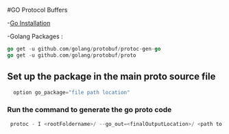 #GO Protocol Buffers

-[Go Installation](https://golang.org/doc/install)

-Golang Packages :

 ```go
 go get -u github.com/golang/protobuf/protoc-gen-go
 go get -u github.com/golang/protobuf/proto
 ```

## Set up the package in the main proto source file
```go
  option go_package="file path location"
  ```
### Run the command to generate the go proto code

```go
 protoc - I <rootFoldername>/ --go_out=<finalOutputLocation>/ <path to .proto file>
 ```
